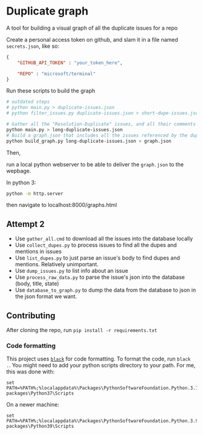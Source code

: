 # Duplicate graph

A tool for building a visual graph of all the duplicate issues for a repo

Create a personal access token on github, and slam it in a file named `secrets.json`, like so:

```json
{
    "GITHUB_API_TOKEN" : "your_token_here",

    "REPO" : "microsoft/terminal"
}
```


Run these scripts to build the graph

```sh
# outdated steps
# python main.py > duplicate-issues.json
# python filter_issues.py duplicate-issues.json > short-dupe-issues.json

# Gather all the "Resolution-Duplicate" issues, and all their comments
python main.py > long-duplicate-issues.json
# Build a graph.json that includes all the issues referenced by the duplicate issues
python build_graph.py long-duplicate-issues.json > graph.json
```
Then,

run a local python webserver to be able to deliver the `graph.json` to the wepbage.

In python 3:
```sh
python -m http.server
```

then navigate to localhost:8000/graphs.html


## Attempt 2
* Use `gather_all.cmd` to download all the issues into the database locally
* Use `collect_dupes.py` to process issues to find all the dupes and mentions in
  issues
* Use `list_dupes.py` to just parse an issue's body to find dupes and mentions.
  Relatively unimportant.
* Use `dump_issues.py` to list info about an issue
* Use `process_raw_data.py` to parse the issue's json into the database (body,
  title, state)
* Use `database_to_graph.py` to dump the data from the database to json in the
  json format we want.


## Contributing

After cloning the repo, run `pip install -r requirements.txt`

### Code formatting

This project uses [`black`](https://github.com/psf/black) for code formatting.
To format the code, run `black .`. You might need to add your python scripts
directory to your path. For me, this was done with:

```
set PATH=%PATH%;%localappdata%\Packages\PythonSoftwareFoundation.Python.3.7_qbz5n2kfra8p0\LocalCache\local-packages\Python37\Scripts

```

On a newer machine:

```
set PATH=%PATH%;%localappdata%\Packages\PythonSoftwareFoundation.Python.3.9_qbz5n2kfra8p0\LocalCache\local-packages\Python39\Scripts
```
